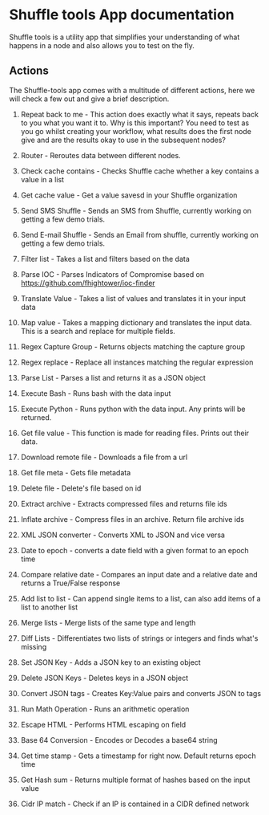 # Shuffle tools App documentation
Shuffle tools is a utility app that simplifies your understanding of what happens in a node and also allows you to test on the fly.

## Actions
The Shuffle-tools app comes with a multitude of different actions, here we will check a few out and give a brief description.

1. Repeat back to me - This action does exactly what it says, repeats back to you what you want it to. Why is this important? You need to test as you go whilst creating your workflow, what results does the first node give and are the results okay to use in the subsequent nodes?

2. Router - Reroutes data between different nodes.

3. Check cache contains - Checks Shuffle cache whether a key contains a value in a list

4. Get cache value - Get a value savesd in your Shuffle organization

5. Send SMS Shuffle - Sends an SMS from Shuffle, currently working on getting a few demo trials.

6. Send E-mail Shuffle - Sends an Email from shuffle, currently working on getting a few demo trials.

7. Filter list - Takes a list and filters based on the data

8. Parse IOC - Parses Indicators of Compromise based on https://github.com/fhightower/ioc-finder

9. Translate Value - Takes a list of values and translates it in your input data

10. Map value - Takes a mapping dictionary and translates the input data. This is a search and replace for multiple fields.

11. Regex Capture Group - Returns objects matching the capture group

12. Regex replace - Replace all instances matching the regular expression

13. Parse List - Parses a list and  returns it as a JSON object

14. Execute Bash - Runs bash with the data input

15. Execute Python - Runs python with the data input. Any prints will be returned.

16. Get file value - This function is made for reading files. Prints out their data.

17. Download remote file - Downloads a file from a url

18. Get file meta - Gets file metadata

19. Delete file - Delete's file based on id

20. Extract archive - Extracts compressed files and returns file ids

21. Inflate archive - Compress files in an archive. Return file archive ids

22. XML JSON converter - Converts XML to JSON and vice versa

23. Date to epoch - converts a date field with a given format to an epoch time

24. Compare relative date - Compares an input date and a relative date and returns a True/False response

25. Add list to list - Can append single items to a list, can also add items of a list to another list

26. Merge lists - Merge lists of the same type and length

27. Diff Lists - Differentiates two lists of strings or integers and finds what's missing

28. Set JSON Key - Adds a JSON key to an existing object

29. Delete JSON Keys - Deletes keys in a JSON object

30. Convert JSON tags - Creates Key:Value pairs and converts JSON to tags

31. Run Math Operation - Runs an arithmetic operation

32. Escape HTML - Performs HTML escaping on field

33. Base 64 Conversion - Encodes or Decodes a base64 string

34. Get time stamp - Gets a timestamp for right now. Default returns epoch time

35. Get Hash sum - Returns multiple format of hashes based on the input value

36. Cidr IP match - Check if an IP is contained in a CIDR defined network